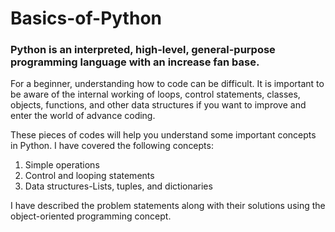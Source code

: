 # Basics-of-Python
### Python is an interpreted, high-level, general-purpose programming language with an increase fan base. </br>

For a beginner, understanding how to code can be difficult. It is important to be aware of the internal working of loops, control statements, classes, objects, functions, and other data structures if you want to improve and enter the world of advance coding.</br>

These pieces of codes will help you understand some important concepts in Python. I have covered the following concepts:</br>
  1. Simple operations </br>
  2. Control and looping statements </br>
  3. Data structures-Lists, tuples, and dictionaries </br>
 
I have described the problem statements along with their solutions using the object-oriented programming concept.</br>

